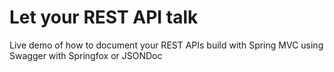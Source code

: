 Let your REST API talk
=======================

Live demo of how to document your REST APIs build with Spring MVC using Swagger with Springfox or JSONDoc
